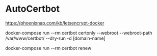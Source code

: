 # AutoCertbot

https://phoenixnap.com/kb/letsencrypt-docker

docker-compose run --rm certbot certonly --webroot --webroot-path /var/www/certbot/ --dry-run -d [domain-name]

docker-compose run --rm certbot renew
